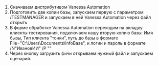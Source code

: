 1. Скачиваем дистрибутивом Vanessa Automation
2. Подготовить две копии базы, запускаем первую с параметром /TESTMANAGER и запускаем в ней Vanessa Automation через файл открыть
3. В форме обработке Vanessa Automation переходим на вкладку клиенты тестирования, подключаем нашу вторую копию базы: 
Имя бызы, Тип клиента "тонки", путь до базы в формате File="C:\Users\Documents\InfoBase", и логин и пароль в формате /N"ИвановИИ" /P ""
4. Через кнопку загрузить фичи открываем нужный файл и запускаем сценарий.

